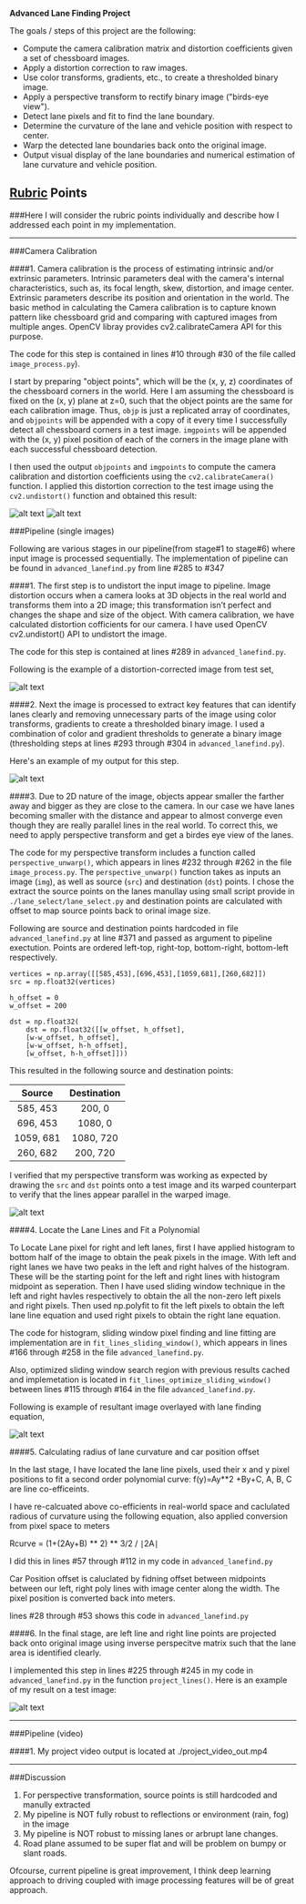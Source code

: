 
**Advanced Lane Finding Project**

The goals / steps of this project are the following:

* Compute the camera calibration matrix and distortion coefficients given a set of chessboard images.
* Apply a distortion correction to raw images.
* Use color transforms, gradients, etc., to create a thresholded binary image.
* Apply a perspective transform to rectify binary image ("birds-eye view").
* Detect lane pixels and fit to find the lane boundary.
* Determine the curvature of the lane and vehicle position with respect to center.
* Warp the detected lane boundaries back onto the original image.
* Output visual display of the lane boundaries and numerical estimation of lane curvature and vehicle position.

[//]: # (Image References)

[image0]: ./camera_cal/calibration2.jpg "distorted"
[image1]: ./output_images/calibration2.jpg "Undistorted"
[image2]: ./output_images/debug_undistort.jpg "Road Transformed"
[image3]: ./output_images/debug_combined_binary.jpg "Binary Example"
[image4]: ./output_images/debug_perspective_unwarp.jpg "Warp Example"
[image5]: ./output_images/debug_linefit.jpg "Fit Visual"
[image6]: ./output_images/test1.jpg "Output"
[video1]: ./project_video_out.mp4 "Video"

## [Rubric](https://review.udacity.com/#!/rubrics/571/view) Points
###Here I will consider the rubric points individually and describe how I addressed each point in my implementation.  

---

###Camera Calibration

####1. Camera calibration is the process of estimating intrinsic and/or extrinsic parameters. Intrinsic parameters deal with the camera's internal characteristics, such as, its focal length, skew, distortion, and image center. Extrinsic parameters describe its position and orientation in the world. The basic method in calculating the Camera calibration is to capture 
known pattern like chessboard grid  and comparing with captured images from multiple anges. OpenCV libray provides cv2.calibrateCamera API for this purpose.

The code for this step is contained  in lines #10 through #30 of the file called `image_process.py`).  

I start by preparing "object points", which will be the (x, y, z) coordinates of the chessboard corners in the world. Here I am assuming the chessboard is fixed on the (x, y) plane at z=0, such that the object points are the same for each calibration image.  Thus, `objp` is just a replicated array of coordinates, and `objpoints` will be appended with a copy of it every time I successfully detect all chessboard corners in a test image.  `imgpoints` will be appended with the (x, y) pixel position of each of the corners in the image plane with each successful chessboard detection.  

I then used the output `objpoints` and `imgpoints` to compute the camera calibration and distortion coefficients using the `cv2.calibrateCamera()` function.  I applied this distortion correction to the test image using the `cv2.undistort()` function and obtained this result: 

![alt text][image0]
![alt text][image1]

###Pipeline (single images)

Following are various stages in our pipeline(from stage#1 to stage#6) where input image is processed sequentially. The implementation of pipeline can be found in `advanced_lanefind.py` from line #285 to #347


####1. The first step is to undistort the input image to pipeline. Image distortion occurs when a camera looks at 3D objects in the real world and transforms them into a 2D image; this transformation isn’t perfect and changes the shape and size of the object. With camera calibration, we have calculated distortion cofficients for our camera. I have  used OpenCV cv2.undistort() API to undistort the image.

The code for this step is contained  at lines #289 in `advanced_lanefind.py`. 

Following is the example of a distortion-corrected image from test set,

![alt text][image2]

####2. Next the image is processed to extract key features that can identify lanes clearly and removing unnecessary parts of the image using  color transforms, gradients  to create a thresholded binary image.   I used a combination of color and gradient thresholds to generate a binary image (thresholding steps at lines #293 through #304 in `advanced_lanefind.py`). 

Here's an example of my output for this step. 

![alt text][image3]

####3. Due to 2D nature of the image, objects appear smaller the farther away and bigger as they are close to the camera. In our case we have lanes becoming smaller with the distance and appear to almost converge even though they are really parallel lines in the real world. To correct this, we need to  apply perspective transform and get a birdes eye view of the lanes.

The code for my perspective transform includes a function called `perspective_unwarp()`, which appears in lines #232 through #262 in the file `image_process.py`. The `perspective_unwarp()` function takes as inputs an image (`img`), as well as source (`src`) and destination (`dst`) points.  I chose the extract the source points on the lanes manullay using small script provide in `./lane_select/lane_select.py` and destination points are calculated with offset to map source points back to orinal image size.

Following are source and destination points hardcoded in file `advanced_lanefind.py`  at line #371 and passed as argument to pipeline exectution. Points are  ordered left-top, right-top, bottom-right, bottom-left respectively.

```
vertices = np.array([[585,453],[696,453],[1059,681],[260,682]])
src = np.float32(vertices)

h_offset = 0 
w_offset = 200

dst = np.float32(
    dst = np.float32([[w_offset, h_offset],
    [w-w_offset, h_offset],
    [w-w_offset, h-h_offset],
    [w_offset, h-h_offset]]))

```
This resulted in the following source and destination points:

| Source        | Destination   | 
|:-------------:|:-------------:| 
| 585, 453      | 200, 0        | 
| 696, 453      | 1080, 0       |
| 1059, 681     | 1080, 720     |
| 260, 682      | 200,  720     |

I verified that my perspective transform was working as expected by drawing the `src` and `dst` points onto a test image and its warped counterpart to verify that the lines appear parallel in the warped image.

![alt text][image4]

####4. Locate the Lane Lines and Fit a Polynomial

To Locate Lane pixel for right and left lanes, first I have applied histogram to bottom half of the image to obtain the peak pixels in the image. With left and right lanes we have two peaks in the left and right halves of the histogram. These will be the starting point for the left and right lines with histogram midpoint as seperation. Then I have used sliding window technique in the left and right havles respectively to obtain the all the non-zero left pixels and right pixels. Then used np.polyfit to fit the left pixels to obtain the left lane line equation and used right pixels to obtain the right lane equation.

The code for histogram, sliding window pixel finding and line fitting are  implementation are in  `fit_lines_sliding_window()`, which appears in lines #166 through #258 in the file `advanced_lanefind.py`.

Also, optimized sliding window search region with previous results cached and implemetation is located in 
`fit_lines_optimize_sliding_window()` between lines #115 through #164 in the file `advanced_lanefind.py`.

Following is example of resultant image overlayed with lane finding equation,

![alt text][image5]

####5. Calculating radius of lane curvature and car position offset

In the last stage, I have  located the lane line pixels, used their x and y pixel positions to fit a second order polynomial curve:
f(y)=Ay**2 +By+C,  A, B, C are line co-efficeints.

I have re-calcuated above co-efficients in real-world space and  caclulated radious of curvature using the following equation, also applied conversion from pixel space to meters

Rcurve  = (1+(2Ay+B) ** 2) ** 3/2 / ∣2A∣

I did this in lines #57 through #112 in my code in `advanced_lanefind.py`

Car Position offset is caluclated by fidning offset between midpoints between our left, right poly lines with image center along the width. The pixel position is converted back
into meters.

lines #28 through #53 shows this code in `advanced_lanefind.py`


####6. In the final stage,  are left line and right line points are projected back onto original image using inverse perspecitve matrix such that the lane area is identified clearly.

I implemented this step in lines #225 through #245 in my code in `advanced_lanefind.py` in the function `project_lines()`.  Here is an example of my result on a test image:

![alt text][image6]

---

###Pipeline (video)

####1. 
My project video  output is located at 
./project_video_out.mp4

---

###Discussion

1. For perspective transformation, source points is still hardcoded and manully extracted
2. My pipeline is NOT fully robust to reflections or environment (rain, fog) in the image
3. My pipeline is NOT robust to missing lanes or arbrupt lane changes.
4. Road plane assumed to be super flat and will be problem on bumpy or slant roads.

Ofcourse, current pipeline is great improvement, I think deep learning approach to driving coupled with image processing features will be of great approach.

